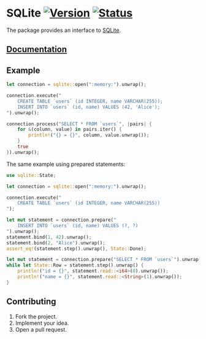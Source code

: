# SQLite [![Version][version-img]][version-url] [![Status][status-img]][status-url]

The package provides an interface to [SQLite][1].

## [Documentation][doc]

## Example

```rust
let connection = sqlite::open(":memory:").unwrap();

connection.execute("
    CREATE TABLE `users` (id INTEGER, name VARCHAR(255));
    INSERT INTO `users` (id, name) VALUES (42, 'Alice');
").unwrap();

connection.process("SELECT * FROM `users`", |pairs| {
    for &(column, value) in pairs.iter() {
        println!("{} = {}", column, value.unwrap());
    }
    true
}).unwrap();
```

The same example using prepared statements:

```rust
use sqlite::State;

let connection = sqlite::open(":memory:").unwrap();

connection.execute("
    CREATE TABLE `users` (id INTEGER, name VARCHAR(255))
");

let mut statement = connection.prepare("
    INSERT INTO `users` (id, name) VALUES (?, ?)
").unwrap();
statement.bind(1, 42).unwrap();
statement.bind(2, "Alice").unwrap();
assert_eq!(statement.step().unwrap(), State::Done);

let mut statement = connection.prepare("SELECT * FROM `users`").unwrap();
while let State::Row = statement.step().unwrap() {
    println!("id = {}", statement.read::<i64>(0).unwrap());
    println!("name = {}", statement.read::<String>(1).unwrap());
}
```

## Contributing

1. Fork the project.
2. Implement your idea.
3. Open a pull request.

[1]: https://www.sqlite.org

[version-img]: http://stainless-steel.github.io/images/crates.svg
[version-url]: https://crates.io/crates/sqlite
[status-img]: https://travis-ci.org/stainless-steel/sqlite.svg?branch=master
[status-url]: https://travis-ci.org/stainless-steel/sqlite
[doc]: https://stainless-steel.github.io/sqlite
